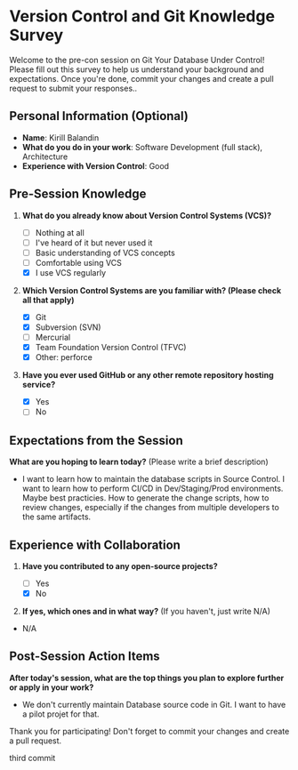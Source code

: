 # Version Control and Git Knowledge Survey

Welcome to the pre-con session on Git Your Database Under Control! Please fill out this survey to help us understand your background and expectations. Once you're done, commit your changes and create a pull request to submit your responses..

## Personal Information (Optional)

- **Name**: Kirill Balandin
- **What do you do in your work**: Software Development (full stack), Architecture
- **Experience with Version Control**: Good

## Pre-Session Knowledge

1. **What do you already know about Version Control Systems (VCS)?**

   - [ ] Nothing at all
   - [ ] I've heard of it but never used it
   - [ ] Basic understanding of VCS concepts
   - [ ] Comfortable using VCS
   - [x] I use VCS regularly

2. **Which Version Control Systems are you familiar with? (Please check all that apply)**

   - [x] Git
   - [x] Subversion (SVN)
   - [ ] Mercurial
   - [x] Team Foundation Version Control (TFVC)
   - [x] Other: perforce

3. **Have you ever used GitHub or any other remote repository hosting service?**
   - [x] Yes
   - [ ] No

## Expectations from the Session

**What are you hoping to learn today?** (Please write a brief description)

- I want to learn how to maintain the database scripts in Source Control.
I want to learn how to perform CI/CD in Dev/Staging/Prod environments.
Maybe best practicies. 
How to generate the change scripts, how to review changes, especially if the changes from 
multiple developers to the same artifacts.

## Experience with Collaboration

1. **Have you contributed to any open-source projects?**

   - [ ] Yes
   - [X] No

2. **If yes, which ones and in what way?** (If you haven't, just write N/A)

- N/A

## Post-Session Action Items

**After today's session, what are the top things you plan to explore further or apply in your work?**

- We don't currently maintain Database source code in Git. I want to have a pilot projet for that.

Thank you for participating! Don't forget to commit your changes and create a pull request.

third commit
